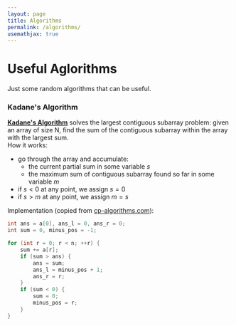 ```yaml
---
layout: page
title: Algorithms
permalink: /algorithms/
usemathjax: true
---
```


# Useful Aglorithms
Just some random algorithms that can be useful.

### Kadane's Algorithm
[**Kadane's Algorithm**](https://cp-algorithms.com/others/maximum_average_segment.html#algorithm-2) solves the largest contiguous subarray problem: given an array of size N, find the sum of the contiguous subarray within the array with the largest sum.  
How it works:
- go through the array and accumulate:
    - the current partial sum in some variable $s$
    - the maximum sum of contiguous subarray found so far in some variable $m$
- if $s<0$ at any point, we assign $s=0$
- if $s>m$ at any point, we assign $m=s$

Implementation (copied from [cp-algorithms.com](https://cp-algorithms.com)):
```c++
int ans = a[0], ans_l = 0, ans_r = 0;
int sum = 0, minus_pos = -1;

for (int r = 0; r < n; ++r) {
    sum += a[r];
    if (sum > ans) {
        ans = sum;
        ans_l = minus_pos + 1;
        ans_r = r;
    }
    if (sum < 0) {
        sum = 0;
        minus_pos = r;
    }
}
```